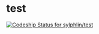 # test

[![Codeship Status for sylphlin/test](https://codeship.com/projects/4e7f12b0-db8e-0132-e7e4-0eed4ec53b27/status?branch=master)](https://codeship.com/projects/79655)
